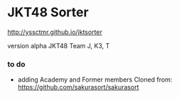 # JKT48 Sorter

http://yssctmr.github.io/jktsorter

version alpha
JKT48 Team J, K3, T


### to do

* adding Academy and Former members
Cloned from: https://github.com/sakurasort/sakurasort
